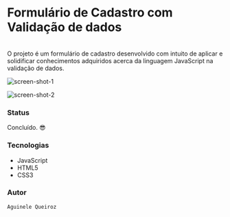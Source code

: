 # Formulário de Cadastro com Validação de dados
<br/> 
O projeto é um formulário de cadastro desenvolvido com intuito de aplicar e solidificar conhecimentos adquiridos acerca da linguagem JavaScript na validação de dados.
<br/> 

![screen-shot-1](https://user-images.githubusercontent.com/66737248/196749321-e2b878f2-a2cd-4f8e-91a9-c505b08a1281.png)

![screen-shot-2](https://user-images.githubusercontent.com/66737248/196749351-3e39563f-4717-4c89-bdbd-09e20366faad.png)

### Status

Concluído. :sunglasses:
### Tecnologias

- JavaScript
- HTML5
- CSS3

### Autor
```
Aguinele Queiroz
```
